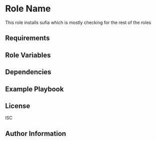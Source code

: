 Role Name
=========

This role installs sufia which is mostly checking for the rest of the roles

Requirements
------------


Role Variables
--------------


Dependencies
------------


Example Playbook
----------------

License
-------

ISC


Author Information
------------------

